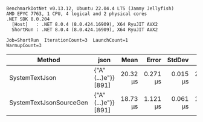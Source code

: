 ```

BenchmarkDotNet v0.13.12, Ubuntu 22.04.4 LTS (Jammy Jellyfish)
AMD EPYC 7763, 1 CPU, 4 logical and 2 physical cores
.NET SDK 8.0.204
  [Host]   : .NET 8.0.4 (8.0.424.16909), X64 RyuJIT AVX2
  ShortRun : .NET 8.0.4 (8.0.424.16909), X64 RyuJIT AVX2

Job=ShortRun  IterationCount=3  LaunchCount=1  
WarmupCount=3  

```
| Method                  | json                | Mean     | Error    | StdDev   | Min      | Max      | Gen0   | Allocated |
|------------------------ |-------------------- |---------:|---------:|---------:|---------:|---------:|-------:|----------:|
| SystemTextJson          | {&quot;A&quot;(...)e&quot;}} [891] | 20.32 μs | 0.271 μs | 0.015 μs | 20.31 μs | 20.34 μs | 0.0305 |   3.19 KB |
| SystemTextJsonSourceGen | {&quot;A&quot;(...)e&quot;}} [891] | 18.73 μs | 1.121 μs | 0.061 μs | 18.67 μs | 18.79 μs | 0.0305 |   3.19 KB |
